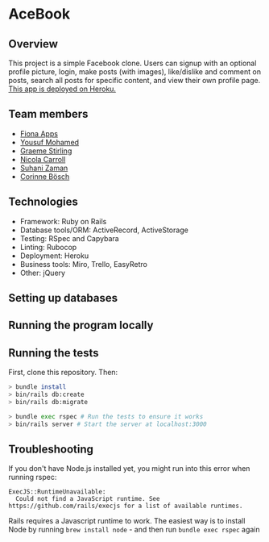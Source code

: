 # AceBook

## Overview

This project is a simple Facebook clone. Users can signup with an optional profile picture, login, make posts (with images), like/dislike and comment on posts, search all posts for specific content, and view their own profile page.
[
This app is deployed on Heroku.
](https://whispering-woodland-40745.herokuapp.com/)

## Team members

- [Fiona Apps](https://github.com/oddpotato)
- [Yousuf Mohamed](https://github.com/yousufmohamed17)
- [Graeme Stirling](https://github.com/gjstirling)
- [Nicola Carroll](https://github.com/Nicola-Carroll)
- [Suhani Zaman](https://github.com/suhani-zaman)
- [Corinne Bösch](https://github.com/CorinneBosch)


## Technologies

- Framework: Ruby on Rails
- Database tools/ORM: ActiveRecord, ActiveStorage
- Testing: RSpec and Capybara
- Linting: Rubocop
- Deployment: Heroku
- Business tools: Miro, Trello, EasyRetro
- Other: jQuery

## Setting up databases

## Running the program locally

## Running the tests






First, clone this repository. Then:

```bash
> bundle install
> bin/rails db:create
> bin/rails db:migrate

> bundle exec rspec # Run the tests to ensure it works
> bin/rails server # Start the server at localhost:3000
```

## Troubleshooting

If you don't have Node.js installed yet, you might run into this error when running rspec:

```
ExecJS::RuntimeUnavailable:
  Could not find a JavaScript runtime. See https://github.com/rails/execjs for a list of available runtimes.
 ```

Rails requires a Javascript runtime to work. The easiest way is to install Node by running `brew install node` - and then run `bundle exec rspec` again
